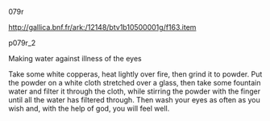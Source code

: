 079r

http://gallica.bnf.fr/ark:/12148/btv1b10500001g/f163.item

p079r_2

Making water against illness of the eyes

Take some white copperas, heat lightly over fire, then grind it to powder. Put the powder on a white cloth stretched over a glass, then take some fountain water and filter it through the cloth, while stirring the powder with the finger until all the water has filtered through. Then wash your eyes as often as you wish and, with the help of god, you will feel well.
